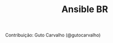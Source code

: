 ﻿---
layout: post
title:  "Ansible BR"
categories: jekyll update
link-telegram: https://telegram.me/ansiblebr
---
Contribuição: Guto Carvalho (@gutocarvalho)

